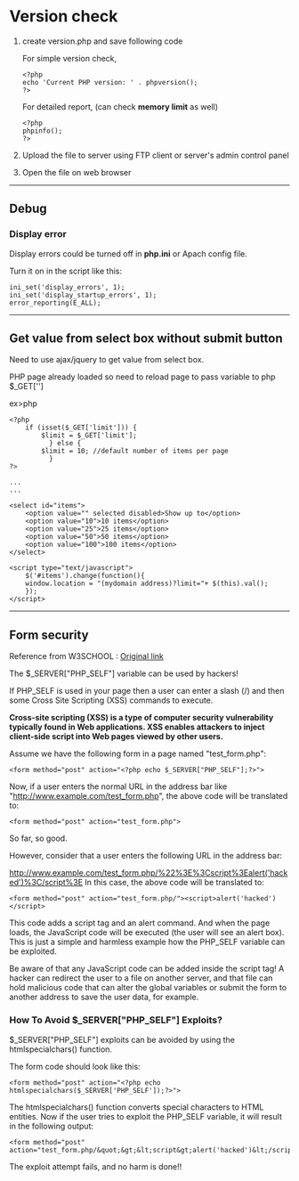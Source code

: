 # Version check
1. create version.php and save following code

	For simple version check,
	```
	<?php
	echo 'Current PHP version: ' . phpversion();
	?>
	```

	For detailed report, (can check **memory limit** as well)
	```
	<?php
	phpinfo();
	?>
	```

2. Upload the file to server using FTP client or server's admin control panel
3. Open the file on web browser

----


## Debug
### Display error
Display errors could be turned off in **php.ini** or Apach config file.

Turn it on in the script like this:
```
ini_set('display_errors', 1);
ini_set('display_startup_errors', 1);
error_reporting(E_ALL);
```


----





## Get value from select box without submit button
Need to use ajax/jquery to get value from select box. 

PHP page already loaded so need to reload page to pass variable to php $_GET['']

ex>php
```
<?php
	if (isset($_GET['limit'])) {
		$limit = $_GET['limit'];
	      } else {
		$limit = 10; //default number of items per page
	      }
?>

...
...

<select id="items">
	<option value="" selected disabled>Show up to</option>
	<option value="10">10 items</option>
	<option value="25">25 items</option>
	<option value="50">50 items</option>
	<option value="100">100 items</option>
</select>

<script type="text/javascript">
	$('#items').change(function(){
	window.location = "(mydomain address)?limit="+ $(this).val();
	});
</script>
```


----
## Form security
Reference from W3SCHOOL : [Original link](http://www.w3schools.com/php/php_form_validation.asp)

The $_SERVER["PHP_SELF"] variable can be used by hackers!

If PHP_SELF is used in your page then a user can enter a slash (/) and then some Cross Site Scripting (XSS) commands to execute.

**Cross-site scripting (XSS) is a type of computer security vulnerability typically found in Web applications. XSS enables attackers to inject client-side script into Web pages viewed by other users.**

Assume we have the following form in a page named "test_form.php":
```
<form method="post" action="<?php echo $_SERVER["PHP_SELF"];?>">
```
Now, if a user enters the normal URL in the address bar like "http://www.example.com/test_form.php", the above code will be translated to:
```
<form method="post" action="test_form.php">
```
So far, so good.

However, consider that a user enters the following URL in the address bar:

http://www.example.com/test_form.php/%22%3E%3Cscript%3Ealert('hacked')%3C/script%3E
In this case, the above code will be translated to:
```
<form method="post" action="test_form.php/"><script>alert('hacked')</script>
```
This code adds a script tag and an alert command. And when the page loads, the JavaScript code will be executed (the user will see an alert box). This is just a simple and harmless example how the PHP_SELF variable can be exploited.

Be aware of that any JavaScript code can be added inside the script tag! A hacker can redirect the user to a file on another server, and that file can hold malicious code that can alter the global variables or submit the form to another address to save the user data, for example.

### How To Avoid $_SERVER["PHP_SELF"] Exploits?
$_SERVER["PHP_SELF"] exploits can be avoided by using the htmlspecialchars() function.

The form code should look like this:
```
<form method="post" action="<?php echo htmlspecialchars($_SERVER['PHP_SELF']);?>">
```
The htmlspecialchars() function converts special characters to HTML entities. Now if the user tries to exploit the PHP_SELF variable, it will result in the following output:
```
<form method="post" action="test_form.php/&quot;&gt;&lt;script&gt;alert('hacked')&lt;/script&gt;">
```
The exploit attempt fails, and no harm is done!!
